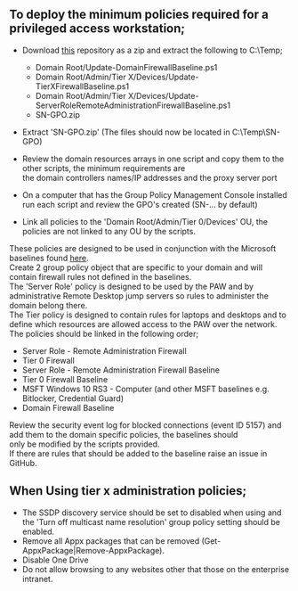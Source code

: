 ## To deploy the minimum policies required for a privileged access workstation;  
 - Download [this](https://github.com/SteveUnderScoreN/WindowsFirewall/archive/master.zip) repository as a zip and extract the following to C:\Temp\;
    - Domain Root/Update-DomainFirewallBaseline.ps1
    - Domain Root/Admin/Tier X/Devices/Update-TierXFirewallBaseline.ps1 
    - Domain Root/Admin/Tier X/Devices/Update-ServerRoleRemoteAdministrationFirewallBaseline.ps1 
    - SN-GPO.zip
 
 - Extract 'SN-GPO.zip' (The files should now be located in C:\Temp\SN-GPO\)
 - Review the domain resources arrays in one script and copy them to the other scripts, the minimum requirements are  
 the domain controllers names/IP addresses and the proxy server port
 - On a computer that has the Group Policy Management Console installed run each script and review the GPO's created (SN-... by default)
 - Link all policies to the 'Domain Root/Admin/Tier 0/Devices' OU, the policies are not linked to any OU by the scripts.  

These policies are designed to be used in conjunction with the Microsoft baselines found [here](https://blogs.technet.microsoft.com/secguide/).  
Create 2 group policy object that are specific to your domain and will contain firewall rules not defined in the baselines.  
The 'Server Role' policy is designed to be used by the PAW and by administrative Remote Desktop jump servers so rules to administer the domain belong there.  
The Tier policy is designed to contain rules for laptops and desktops and to define which resources are allowed access to the PAW over the network.  
The policies should be linked in the following order;
 - Server Role - Remote Administration Firewall
 - Tier 0 Firewall
 - Server Role - Remote Administration Firewall Baseline
 - Tier 0 Firewall Baseline
 - MSFT Windows 10 RS3 - Computer (and other MSFT baselines e.g. Bitlocker, Credential Guard)
 - Domain Firewall Baseline

Review the security event log for blocked connections (event ID 5157) and add them to the domain specific policies, the baselines should  
only be modified by the scripts provided.  
If there are rules that should be added to the baseline raise an issue in GitHub.

## When Using tier x administration policies;  
 - The SSDP discovery service should be set to disabled when using  and the 'Turn off multicast name resolution'
group policy setting should be enabled.  
 - Remove all Appx packages that can be removed (Get-AppxPackage|Remove-AppxPackage).
 - Disable One Drive
 - Do not allow browsing to any websites other that those on the enterprise intranet.
